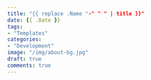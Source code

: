 ```yaml
---
title: "{{ replace .Name "-" " " | title }}"
date: {{ .Date }}
tags:
- "Templates"
categories:
- "Development"
image: "/img/about-bg.jpg"
draft: true
comments: true
---
```


